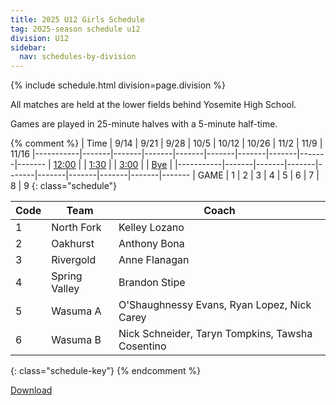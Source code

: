 ```yaml
---
title: 2025 U12 Girls Schedule
tag: 2025-season schedule u12
division: U12
sidebar:
  nav: schedules-by-division
---
```


{% include schedule.html division=page.division %}

All matches are held at the lower fields behind Yosemite High School.

Games are played in 25-minute halves with a 5-minute half-time.

{% comment %}
| Time      | 9/14  | 9/21  | 9/28  | 10/5  | 10/12 | 10/26 | 11/2  | 11/9 | 11/16
|-----------|-------|-------|-------|-------|-------|-------|-------|-------|-------
| <u>12:00</u> |
| <u>1:30</u> |
| <u>3:00</u> |
| <u>Bye</u>  |
|-----------|-------|-------|-------|-------|-------|-------|-------|-------|-------
| GAME      | 1     | 2     | 3     | 4     | 5     | 6     | 7     | 8     | 9
{: class="schedule"}


| Code  | Team          | Coach                         
|-------|---------------|---------------
| 1     | North Fork    | Kelley Lozano
| 2     | Oakhurst      | Anthony Bona
| 3     | Rivergold     | Anne Flanagan
| 4     | Spring Valley | Brandon Stipe
| 5     | Wasuma A      | O'Shaughnessy Evans, Ryan Lopez, Nick Carey
| 6     | Wasuma B      | Nick Schneider, Taryn Tompkins, Tawsha Cosentino
{: class="schedule-key"}
{% endcomment %}

[Download](/schedules/2025/MAYSL-2025-U12-girls.pdf)
